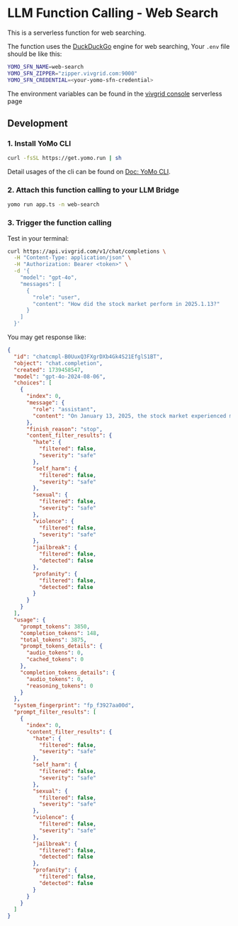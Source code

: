 # LLM Function Calling - Web Search

This is a serverless function for web searching.

The function uses the [DuckDuckGo](https://github.com/Snazzah/duck-duck-scrape) engine for web searching, Your `.env` file should be like this:

```sh
YOMO_SFN_NAME=web-search
YOMO_SFN_ZIPPER="zipper.vivgrid.com:9000"
YOMO_SFN_CREDENTIAL=<your-yomo-sfn-credential>
```

The environment variables can be found in the [vivgrid console](https://console.vivgrid.com/) serverless page

## Development

### 1. Install YoMo CLI

```bash
curl -fsSL https://get.yomo.run | sh
```

Detail usages of the cli can be found on [Doc: YoMo CLI](https://yomo.run/docs/cli).

### 2. Attach this function calling to your LLM Bridge

```bash
yomo run app.ts -n web-search
```

### 3. Trigger the function calling

Test in your terminal:

```bash
curl https://api.vivgrid.com/v1/chat/completions \
  -H "Content-Type: application/json" \
  -H "Authorization: Bearer <token>" \
  -d '{
    "model": "gpt-4o",
    "messages": [
      {
        "role": "user",
        "content": "How did the stock market perform in 2025.1.13?"
      }
    ]
  }'
```

You may get response like:

```json
{
  "id": "chatcmpl-B0UuxQ3FXgrDXb4Gk4S21EfglS1BT",
  "object": "chat.completion",
  "created": 1739458547,
  "model": "gpt-4o-2024-08-06",
  "choices": [
    {
      "index": 0,
      "message": {
        "role": "assistant",
        "content": "On January 13, 2025, the stock market experienced mixed performances. The Dow Jones Industrial Average rose by 0.9%, while the S\u0026P 500 rebounded from earlier losses to close up 0.2%. However, the Nasdaq Composite fell 0.4%. The tech sector, particularly chip stocks, weighed down on the markets. Concerns were prevalent about the Federal Reserve's next move on interest rates, especially after a strong jobs report earlier raised doubts about potential rate cuts. The market dynamics were also influenced by pending economic data on inflation and the Consumer Price Index scheduled for that week."
      },
      "finish_reason": "stop",
      "content_filter_results": {
        "hate": {
          "filtered": false,
          "severity": "safe"
        },
        "self_harm": {
          "filtered": false,
          "severity": "safe"
        },
        "sexual": {
          "filtered": false,
          "severity": "safe"
        },
        "violence": {
          "filtered": false,
          "severity": "safe"
        },
        "jailbreak": {
          "filtered": false,
          "detected": false
        },
        "profanity": {
          "filtered": false,
          "detected": false
        }
      }
    }
  ],
  "usage": {
    "prompt_tokens": 3850,
    "completion_tokens": 148,
    "total_tokens": 3875,
    "prompt_tokens_details": {
      "audio_tokens": 0,
      "cached_tokens": 0
    },
    "completion_tokens_details": {
      "audio_tokens": 0,
      "reasoning_tokens": 0
    }
  },
  "system_fingerprint": "fp_f3927aa00d",
  "prompt_filter_results": [
    {
      "index": 0,
      "content_filter_results": {
        "hate": {
          "filtered": false,
          "severity": "safe"
        },
        "self_harm": {
          "filtered": false,
          "severity": "safe"
        },
        "sexual": {
          "filtered": false,
          "severity": "safe"
        },
        "violence": {
          "filtered": false,
          "severity": "safe"
        },
        "jailbreak": {
          "filtered": false,
          "detected": false
        },
        "profanity": {
          "filtered": false,
          "detected": false
        }
      }
    }
  ]
}
```
